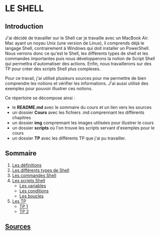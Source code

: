 # LE SHELL

## Introduction

J'ai décidé de travailler sur le Shell car je travaille avec un MacBook Air. Mac ayant un noyau Unix (une version de Linux), il comprends déjà le langage Shell, contrairement à Windows qui doit installer un PowerShell. Nous verrons donc ce qu'est le Shell, les différents types de shell et les commandes importantes puis nous développerons la notion de Script Shell qui permettra d'automatiser des actions. Enfin, nous travaillerons sur des TP pour créer des scripts Shell plus complexes.

Pour ce travail, j'ai utilisé plusieurs sources pour me permettre de bien comprendre les notions et vérifier les informations. J'ai aussi utilisé des exemples pour pouvoir illustrer ces notions. 

Ce répertoire se décompose ainsi : 
* le **README.md** avec le sommaire du cours et un lien vers les sources
* un dossier **Cours** avec les fichiers .md comprennant les différents chapitres
* un dossier **img** comprennant les images utilisées pour illustrer le cours
* un dossier **scripts** où l'on trouve les scripts servant d'exemples pour le cours
* un dossier **TP** avec les différents TP que j'ai pu travailler.

## Sommaire
1. [Les définitions](./Cours/definition.md)
2. [Les différents types de Shell](./Cours/types.md)
3. [Les commandes Shell](./Cours/cmd.md)
4. [Les scripts Shell](./Cours/scripts.md)
    * [Les variables](./Cours/var.md)
    * [Les conditions](./Cours/conditions.md)
    * [Les boucles](./Cours/boucles.md)
5. [Les TP](./TP)
    * [TP 1](./TP/TP1.md)
    * [TP 2](./TP/TP2.md)

## [Sources](./Cours/sources.md)

## 

